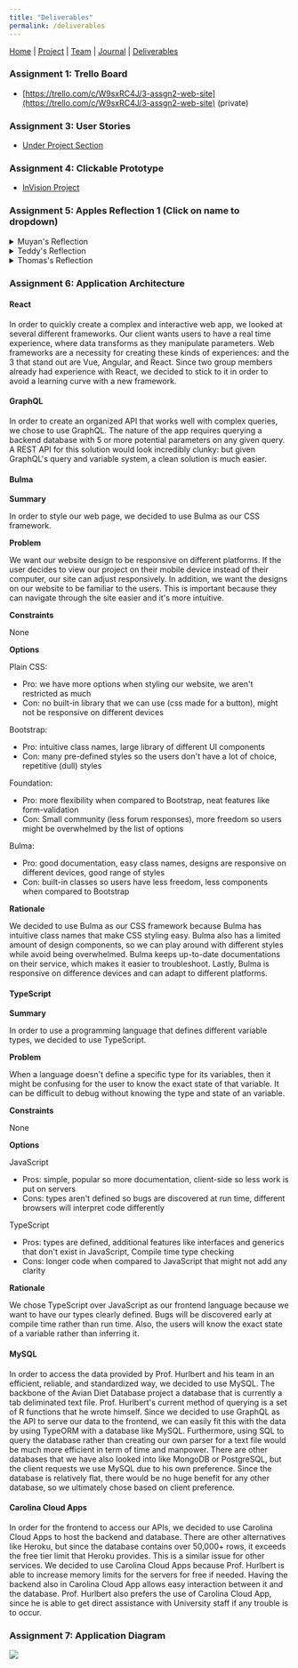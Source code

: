 ```yaml
---
title: "Deliverables"
permalink: /deliverables
---
```

[Home](/Overview/) |  [Project](/Overview/project) | [Team](/Overview/team) | [Journal](/Overview/journal) | [Deliverables](/Overview/deliverables)

### Assignment 1: Trello Board
- [https://trello.com/c/W9sxRC4J/3-assgn2-web-site](https://trello.com/c/W9sxRC4J/3-assgn2-web-site) (private)

### Assignment 3: User Stories
- [Under Project Section](/Overview/project)

### Assignment 4: Clickable Prototype
- [InVision Project](https://projects.invisionapp.com/prototype/BirdyDesign-ckf4o3rnp0013tx01kkjjzjlc/play/60539f25)

### Assignment 5: Apples Reflection 1 (Click on name to dropdown)
<details>
<summary>Muyan's Reflection</summary>
One goal of the Avian Database Project is to aggregate all information related to a bird’s diet. The project offers users the flexibility to query the data with varying criteria. The first target audience of this project are scientists or researchers who wish to gather that information. For example, if a researcher wants to know how a specific bird’s diet will change from season to season, he is able to use the website’s filters to find out. This website can become the central place that researchers can go to when trying to query the diet database of birds.

To help researchers access the appropriate data, we will implement many different filters and criteria that will affect their results. The user can modify the results by region, season, time, and species categories. Furthermore, there are graphs near the query results that summarizes the main information. Those graphs can help the researcher visually understand the data trends better and can also be a tool that the researchers could use in their future presentations.

Another target audience for this project are the general public who are curious about bird diets and wish to explore more. The website can bring more public interest to wildlife and the environment. Currently, there lacks a concentrate database where any individual can look up what different birds eat, so this project fulfills that need. We hope to make this website new-user friendly by having different query options. If the user already has a bird in mind, he can type in the bird to learn about its diet. However, if the user doesn’t have a particular bird that he wants to look up, he can also query the database by prey. Another aspect that promotes new-user friendliness is the autocomplete option in the search bar. A person visiting the website can start typing in any bird’s name, and the autocomplete will suggest a whole array of options for the user to explore
</details>

<details>
<summary>Teddy's Reflection</summary>
The project that I have been developing with my group is a bird diet database. Prior to the creation of this database, there has never been an accumulation of this data on this scale before. In said database, there are archived studies (tracing back decades). Our app will provide researchers with access to this data in a user-friendly way. From this data, researchers might find insights into how bird’s diets have changed over the years. From the categorization of this data, there may be inferences that can be made about the effects that climate change, habitat destruction, and human industrialization/development have had on the health of ecosystems around North America.
</details>

<details>
<summary>Thomas's Reflection</summary>
Our team on the Avian Diet Database project aims to fulfill Professor Hurlbert’s need of allowing common internet users access to his team’s database of avian diets. This database is a collective of information from many different sources compiled by Hurlbert, his team, and other contributors. Since this is a compilation from many different sources, the information it contains is vast and could be extremely helpful for scientist observing trends relating to avian diet over the years. However, it requires technical knowledge in R programming to be able to query information from the data. We fulfil the need of allowing untechnical users access to the database by providing a website with a search bar that gives users ability to search through the database in a similar manner as common search sites (e.g. Google, Bing, etc). Aside from giving everyone easy access to the database, Professor Hurlbert plans on publishing a paper relating to his database. The site would give readers of his paper or those interested and easy way to look at the work he has done.
</details>

### Assignment 6: Application Architecture

#### React

In order to quickly create a complex and interactive web app, we looked at several different frameworks. Our client wants users to have a real time experience, where data transforms as they manipulate parameters. Web frameworks are a necessity for creating these kinds of experiences: and the 3 that stand out are Vue, Angular, and React. Since two group members already had experience with React, we decided to stick to it in order to avoid a learning curve with a new framework.

#### GraphQL

In order to create an organized API that works well with complex queries, we chose to use GraphQL. The nature of the app requires querying a backend database with 5 or more potential parameters on any given query. A REST API for this solution would look incredibly clunky: but given GraphQL's query and variable system, a clean solution is much easier.

#### Bulma
  
**Summary**

In order to style our web page, we decided to use Bulma as our CSS framework.

**Problem**

We want our website design to be responsive on different platforms. If the user decides to view our project on their mobile device instead of their computer, our site can adjust responsively. In addition, we want the designs on our website to be familiar to the users. This is important because they can navigate through the site easier and it's more intuitive.

**Constraints** 

None

**Options**

Plain CSS:
- Pro: we have more options when styling our website, we aren't restricted as much
- Con: no built-in library that we can use (css made for a button), might not be responsive on different devices

Bootstrap:
- Pro: intuitive class names, large library of different UI components
- Con: many pre-defined styles so the users don't have a lot of choice, repetitive (dull) styles

Foundation:
- Pro: more flexibility when compared to Bootstrap, neat features like form-validation
- Con: Small community (less forum responses), more freedom so users might be overwhelmed by the list of options

Bulma:
- Pro: good documentation, easy class names, designs are responsive on different devices, good range of styles
- Con: built-in classes so users have less freedom, less components when compared to Bootstrap

**Rationale**

We decided to use Bulma as our CSS framework because Bulma has intuitive class names that make CSS styling easy. Bulma also has a limited amount of design components, so we can play around with different styles while avoid being overwhelmed. Bulma keeps up-to-date documentations on their service, which makes it easier to troubleshoot. Lastly, Bulma is responsive on difference devices and can adapt to different platforms.

#### TypeScript
  
**Summary**

In order to use a programming language that defines different variable types, we decided to use TypeScript.

**Problem**

When a language doesn't define a specific type for its variables, then it might be confusing for the user to know the exact state of that variable. It can be difficult to debug without knowing the type and state of an variable. 

**Constraints**

None

**Options**

JavaScript
- Pros: simple, popular so more documentation, client-side so less work is put on servers
- Cons: types aren't defined so bugs are discovered at run time, different browsers will interpret code differently

TypeScript
- Pros: types are defined, additional features like interfaces and generics that don't exist in JavaScript, Compile time type checking
- Cons: longer code when compared to JavaScript that might not add any clarity

**Rationale**

We chose TypeScript over JavaScript as our frontend language because we want to have our types clearly defined. Bugs will be discovered early at compile time rather than run time. Also, the users will know the exact state of a variable rather than inferring it. 

#### MySQL
In order to access the data provided by Prof. Hurlbert and his team in an efficient, reliable, and standardized way, we decided to use MySQL.
The backbone of the Avian Diet Database project a database that is currently  a tab deliminated text file. Prof. Hurlbert's current method of querying is a set of R functions that he wrote himself.
Since we decided to use GraphQL as the API to serve our data to the frontend, we can easily fit this with the data by using TypeORM with a database like MySQL.
Furthermore, using SQL to query the database rather than creating our own parser for a text file would be much more efficient in term of time and manpower.
There are other databases that we have also looked into like MongoDB or PostgreSQL, but the client requests we use MySQL due to his own preference.
Since the database is relatively flat, there would be no huge benefit for any other database, so we ultimately chose based on client preference.

#### Carolina Cloud Apps
In order for the frontend to access our APIs, we decided to use Carolina Cloud Apps to host the backend and database.
There are other alternatives like Heroku, but since the database contains over 50,000+ rows, it exceeds the free tier limit that Heroku provides. This is a similar issue for other services.
We decided to use Carolina Cloud Apps because Prof. Hurlbert is able to increase memory limits for the servers for free if needed.
Having the backend also in Carolina Cloud App allows easy interaction between it and the database.
Prof. Hurlbert also prefers the use of Carolina Cloud App, since he is able to get direct assistance with University staff if any trouble is to occur.

### Assignment 7: Application Diagram

<img src="https://docs.google.com/drawings/d/e/2PACX-1vQ-fdJh91oJPH_JyRG85LArbDBjpiiCFDuYjytZ-0xZuUt9afiJ_MpOJVJm-emyyuwfSvCmFejkP-Z1/pub?w=960&amp;h=720">

